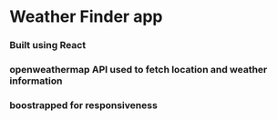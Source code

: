 # Weather Finder app

### Built using React

### openweathermap API used to fetch location and weather information
### boostrapped for responsiveness
